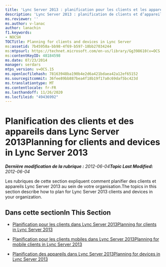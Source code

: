 ```yaml
---
title: 'Lync Server 2013 : planification pour les clients et les appareils'
description: 'Lync Server 2013 : planification de clients et d’appareils.'
ms.reviewer: ''
ms.author: v-lanac
author: lanachin
f1.keywords:
- NOCSH
TOCTitle: Planning for clients and devices in Lync Server
ms:assetid: 7b45958a-bb98-4f69-b597-18bb27034244
ms:mtpsurl: https://technet.microsoft.com/en-us/library/Gg398610(v=OCS.15)
ms:contentKeyID: 48184598
ms.date: 07/23/2014
manager: serdars
mtps_version: v=OCS.15
ms.openlocfilehash: 78163948ba190b4e2d6a421bdaea42a12ef65152
ms.sourcegitcommit: 36fee89bb887bea4f18b19f17a8c69daf5bc423d
ms.translationtype: MT
ms.contentlocale: fr-FR
ms.lasthandoff: 11/26/2020
ms.locfileid: "49436992"
---
```

# <a name="planning-for-clients-and-devices-in-lync-server-2013"></a><span data-ttu-id="f45a5-103">Planification des clients et des appareils dans Lync Server 2013</span><span class="sxs-lookup"><span data-stu-id="f45a5-103">Planning for clients and devices in Lync Server 2013</span></span>

<div data-xmlns="http://www.w3.org/1999/xhtml">

<div class="topic" data-xmlns="http://www.w3.org/1999/xhtml" data-msxsl="urn:schemas-microsoft-com:xslt" data-cs="https://msdn.microsoft.com/">

<div data-asp="https://msdn2.microsoft.com/asp">



</div>

<div id="mainSection">

<div id="mainBody"><span data-ttu-id="f45a5-104">

<span> </span></span><span class="sxs-lookup"><span data-stu-id="f45a5-104">

<span> </span></span></span>

<span data-ttu-id="f45a5-105">_**Dernière modification de la rubrique :** 2012-06-04_</span><span class="sxs-lookup"><span data-stu-id="f45a5-105">_**Topic Last Modified:** 2012-06-04_</span></span>

<span data-ttu-id="f45a5-106">Les rubriques de cette section expliquent comment planifier des clients et appareils Lync Server 2013 au sein de votre organisation.</span><span class="sxs-lookup"><span data-stu-id="f45a5-106">The topics in this section describe how to plan for Lync Server 2013 clients and devices in your organization.</span></span>

<div>

## <a name="in-this-section"></a><span data-ttu-id="f45a5-107">Dans cette section</span><span class="sxs-lookup"><span data-stu-id="f45a5-107">In This Section</span></span>

  - [<span data-ttu-id="f45a5-108">Planification pour les clients dans Lync Server 2013</span><span class="sxs-lookup"><span data-stu-id="f45a5-108">Planning for clients in Lync Server 2013</span></span>](lync-server-2013-planning-for-clients.md)

  - [<span data-ttu-id="f45a5-109">Planification pour les clients mobiles dans Lync Server 2013</span><span class="sxs-lookup"><span data-stu-id="f45a5-109">Planning for mobile clients in Lync Server 2013</span></span>](lync-server-2013-planning-for-mobile-clients.md)

  - [<span data-ttu-id="f45a5-110">Planification des appareils dans Lync Server 2013</span><span class="sxs-lookup"><span data-stu-id="f45a5-110">Planning for devices in Lync Server 2013</span></span>](lync-server-2013-planning-for-devices.md)

<span data-ttu-id="f45a5-111"></div>

</div>

<span> </span>

</div>

</div>

</span><span class="sxs-lookup"><span data-stu-id="f45a5-111"></div>

</div>

<span> </span>

</div>

</div>

</span></span></div>

